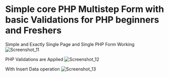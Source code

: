 # Simple core PHP Multistep Form with basic Validations for PHP beginners and Freshers

Simple and Exactly Single Page and Single PHP Form Working
![Screenshot_11](https://user-images.githubusercontent.com/91017111/181908436-05ba9a9a-80b7-4dcf-aea4-ec9ebdb4d051.png)

PHP Validations are Applied 
![Screenshot_12](https://user-images.githubusercontent.com/91017111/181908516-d57e685c-dff4-4806-a6e8-b8535f3396f5.png)

With Insert Data operation 
![Screenshot_13](https://user-images.githubusercontent.com/91017111/181908662-6cd8767a-d1cb-4b91-bed9-5a38932ea6ac.png)
